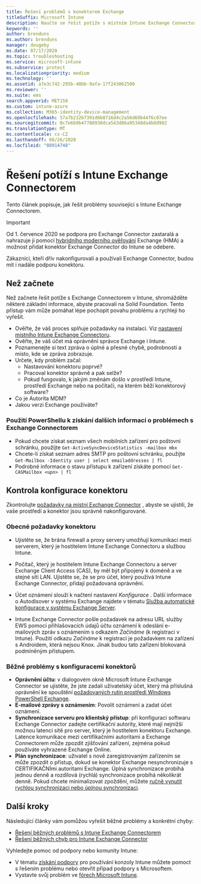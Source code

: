 ```yaml
---
title: Řešení problémů s konektorem Exchange
titleSuffix: Microsoft Intune
description: Naučte se řešit potíže s místním Intune Exchange Connectorem.
keywords: ''
author: brenduns
ms.author: brenduns
manager: dougeby
ms.date: 07/17/2020
ms.topic: troubleshooting
ms.service: microsoft-intune
ms.subservice: protect
ms.localizationpriority: medium
ms.technology: ''
ms.assetid: a7e3c742-295b-40bb-9afa-17f243062500
ms.reviewer: ''
ms.suite: ems
search.appverid: MET150
ms.custom: intune-azure
ms.collection: M365-identity-device-management
ms.openlocfilehash: 57a7b232b7391d6b8716d4c2a56d69b44f6c07ee
ms.sourcegitcommit: 0c7e6b9b47788930dca543d86a95348da4b0d902
ms.translationtype: MT
ms.contentlocale: cs-CZ
ms.lasthandoff: 08/26/2020
ms.locfileid: "88914748"
---
```

# <a name="troubleshoot-the-intune-exchange-connector"></a>Řešení potíží s Intune Exchange Connectorem

Tento článek popisuje, jak řešit problémy související s Intune Exchange Connectorem.

> [!IMPORTANT]
>
> Od 1. července 2020 se podpora pro Exchange Connector zastaralá a nahrazuje ji pomocí [hybridního moderního ověřování](/office365/enterprise/hybrid-modern-auth-overview) Exchange (HMA) a možnost přidat konektor Exchange Connector do Intune se odebere.
>
> Zákazníci, kteří dřív nakonfigurovali a používali Exchange Connector, budou mít i nadále podporu konektoru.


## <a name="before-you-start"></a>Než začnete

Než začnete řešit potíže s Exchange Connectorem v Intune, shromážděte některé základní informace, abyste pracovali na Solid Foundation. Tento přístup vám může pomáhat lépe pochopit povahu problému a rychleji ho vyřešit.

- Ověřte, že váš proces splňuje požadavky na instalaci. Viz [nastavení místního Intune Exchange Connectoru](exchange-connector-install.md).
- Ověřte, že váš účet má oprávnění správce Exchange i Intune.
- Poznamenejte si text zpráva o úplné a přesné chybě, podrobnosti a místo, kde se zpráva zobrazuje.
- Určete, kdy problém začal: 
  - Nastavování konektoru poprvé? 
  - Pracoval konektor správně a pak selže?
  - Pokud fungovalo, k jakým změnám došlo v prostředí Intune, prostředí Exchange nebo na počítači, na kterém běží konektorový software?
- Co je Autorita MDM?
- Jakou verzi Exchange používáte?

### <a name="use-powershell-to-get-more-data-on-exchange-connector-issues"></a>Použití PowerShellu k získání dalších informací o problémech s Exchange Connectorem

- Pokud chcete získat seznam všech mobilních zařízení pro poštovní schránku, použijte `Get-ActiveSyncDeviceStatistics -mailbox mbx`
- Chcete-li získat seznam adres SMTP pro poštovní schránku, použijte `Get-Mailbox -Identity user | select emailaddresses | fl`
- Podrobné informace o stavu přístupu k zařízení získáte pomocí `Get-CASMailbox <upn> | fl`

## <a name="review-the-connector-configuration"></a>Kontrola konfigurace konektoru

Zkontrolujte [požadavky na místní Exchange Connector](exchange-connector-install.md#intune-exchange-connector-requirements) , abyste se ujistili, že vaše prostředí a konektor jsou správně nakonfigurované. 

### <a name="general-considerations-for-the-connector"></a>Obecné požadavky konektoru

- Ujistěte se, že brána firewall a proxy servery umožňují komunikaci mezi serverem, který je hostitelem Intune Exchange Connectoru a službou Intune.

- Počítač, který je hostitelem Intune Exchange Connectoru a server Exchange Client Access (CAS), by měl být připojený k doméně a ve stejné síti LAN. Ujistěte se, že se pro účet, který používá Intune Exchange Connector, přidají požadovaná oprávnění.

- Účet oznámení slouží k načtení nastavení *Konfigurace* . Další informace o Autodisover v systému Exchange najdete v tématu [Služba automatické konfigurace v systému Exchange Server](/exchange/architecture/client-access/autodiscover?view=exchserver-2016).

- Intune Exchange Connector pošle požadavek na adresu URL služby EWS pomocí přihlašovacích údajů účtu oznámení k odeslání e-mailových zpráv s oznámením s odkazem *Začínáme* (k registraci v Intune). Použití odkazu *Začínáme* k registraci je požadavkem na zařízení s Androidem, která nejsou Knox. Jinak budou tato zařízení blokovaná podmíněným přístupem.

### <a name="common-issues-for-connector-configurations"></a>Běžné problémy s konfiguracemi konektorů

- **Oprávnění účtu**: v dialogovém okně Microsoft Intune Exchange Connector se ujistěte, že jste zadali uživatelský účet, který má příslušná oprávnění ke spouštění [požadovaných rutin prostředí Windows PowerShell Exchange](exchange-connector-install.md#exchange-cmdlet-requirements).
- **E-mailové zprávy s oznámením**: Povolit oznámení a zadat účet oznámení.
- **Synchronizace serveru pro klientský přístup**: při konfiguraci softwaru Exchange Connector zadejte certifikační autority, které mají nejnižší možnou latenci sítě pro server, který je hostitelem konektoru Exchange. Latence komunikace mezi certifikačními autoritami a Exchange Connectorem může zpozdit zjišťování zařízení, zejména pokud používáte vyhrazené Exchange Online.
- **Plán synchronizace**: uživatel s nově zaregistrovaným zařízením se může zpozdit o přístup, dokud se konektor Exchange nesynchronizuje s CERTIFIKAČNÍmi autoritami Exchange. Úplná synchronizace probíhá jednou denně a rozdílová (rychlá) synchronizace probíhá několikrát denně. Pokud chcete minimalizovat zpoždění, můžete [ručně vynutit rychlou synchronizaci nebo úplnou synchronizaci](exchange-connector-install.md#manually-force-a-quick-sync-or-full-sync).

## <a name="next-steps"></a>Další kroky
Následující články vám pomůžou vyřešit běžné problémy a konkrétní chyby:

- [Řešení běžných problémů s Intune Exchange Connectorem](troubleshoot-exchange-connector-common-problems.md)
- [Řešení běžných chyb pro Intune Exchange Connector](troubleshoot-exchange-connector-common-errors.md)

Vyhledejte pomoc od podpory nebo komunity Intune:

- V tématu [získání podpory](../fundamentals/get-support.md) pro používání konzoly Intune můžete pomoct s řešením problému nebo otevřít případ podpory s Microsoftem. 
- Vystavte svůj problém ve [fórech Microsoft Intune](/answers/products/mem).  
